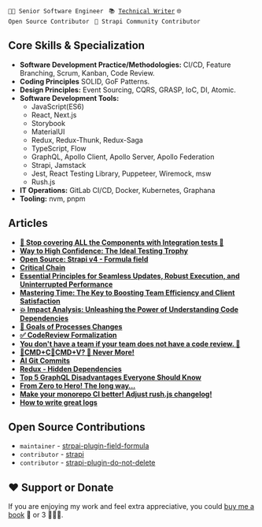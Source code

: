 <code>👨‍💻 Senior Software Engineer </code>
<code>📚 [Technical Writer](https://dev.to/borysshulyak)</code> 
<code>🌐 Open Source Contributor </code>
<code>💜 Strapi Community Contributor </code>

## Core Skills & Specialization
- **Software Development Practice/Methodologies:** CI/CD, Feature Branching, Scrum, Kanban, Code Review.
- **Coding Principles** SOLID, GoF Patterns.
- **Design Principles:** Event Sourcing, CQRS, GRASP, IoC, DI, Atomic.
- **Software Development Tools:**
  - JavaScript(ES6)
  - React, Next.js
  - Storybook
  - MaterialUI
  - Redux,  Redux-Thunk, Redux-Saga
  - TypeScript, Flow
  - GraphQL, Apollo Client, Apollo Server, Apollo Federation
  - Strapi, Jamstack
  - Jest, React Testing Library, Puppeteer, Wiremock, msw
  - Rush.js
- **IT Operations:** GitLab CI/CD, Docker, Kubernetes, Graphana
- **Tooling:** nvm, pnpm

## Articles

- **[🛑 Stop covering ALL the Components with Integration tests 🛑](https://dev.to/borysshulyak/stop-covering-all-the-components-with-integration-tests-m0a)**
- **[Way to High Confidence: The Ideal Testing Trophy](https://dev.to/borysshulyak/high-confidence-testing-levels-1n1m)**
- **[Open Source: Strapi v4 - Formula field](https://dev.to/borysshulyak/open-source-strapi-v4-formula-field-46jd)**
- **[Critical Chain](https://dev.to/borysshulyak/critical-chain-14am)**
- **[Essential Principles for Seamless Updates, Robust Execution, and Uninterrupted Performance](https://dev.to/borysshulyak/essential-principles-for-seamless-updates-robust-execution-and-uninterrupted-performance-5bng)**
- **[Mastering Time: The Key to Boosting Team Efficiency and Client Satisfaction](https://dev.to/borysshulyak/mastering-time-the-key-to-boosting-team-efficiency-and-client-satisfaction-2283)**
- **[💥 Impact Analysis: Unleashing the Power of Understanding Code Dependencies](https://dev.to/borysshulyak/impact-analysis-unleashing-the-power-of-understanding-code-dependencies-4ma6)**
- **[🎯 Goals of Processes Changes](https://dev.to/borysshulyak/goals-of-process-changes-114a)**
- **[✅ CodeReview Formalization](https://dev.to/borysshulyak/codereview-formalization-3bmj)**
- **[You don't have a team if your team does not have a code review. 🙊](https://dev.to/borysshulyak/you-dont-have-a-team-if-your-team-does-not-have-a-code-review-2hb)**
- **[🤖CMD+C🤖CMD+V? 🛑 Never More!](https://dev.to/borysshulyak/cmdccmdv-never-more-58lp)**
- **[AI Git Commits](https://dev.to/borysshulyak/ai-git-commits-3pm1)**
- **[Redux - Hidden Dependencies](https://dev.to/borysshulyak/redux-hidden-dependecies-4mnb)**
- **[Top 5 GraphQL Disadvantages Everyone Should Know](https://dev.to/borysshulyak/top-5-graphql-disadvantages-everyone-should-know-3jh0)**
- **[From Zero to Hero! The long way…](https://dev.to/borysshulyak/from-zero-to-hero-the-long-way-2hpl)**
- **[Make your monorepo CI better! Adjust rush.js changelog!](https://dev.to/borysshulyak/make-your-monorepo-ci-better-adjust-rushjs-changelog-3f0a)**
- **[How to write great logs](https://dev.to/borysshulyak/how-to-write-great-logs-3ch8)**

## Open Source Contributions

- `maintainer` - [strpai-plugin-field-formula](https://github.com/BorysShulyak/strapi-plugin-field-formula)
- `contributor` - [strapi](https://github.com/strapi/strapi)
- `contributor` - [strapi-plugin-do-not-delete](https://github.com/mattmilburn/strapi-plugin-do-not-delete)

## ❤️ Support or Donate
If you are enjoying my work and feel extra appreciative, you could [buy me a book](https://bmc.link/borisshulyak) 
📖 or 3 📖📖📖.
